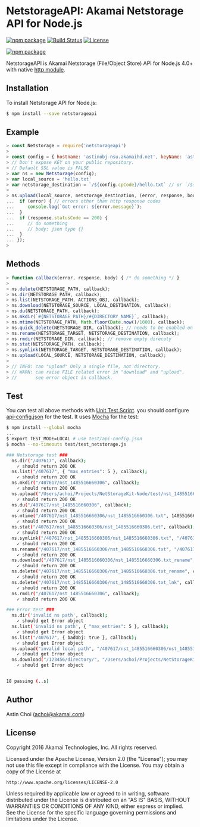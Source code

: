 NetstorageAPI: Akamai Netstorage API for Node.js
================================================

[![npm package](https://badge.fury.io/js/netstorageapi.svg)](https://badge.fury.io/js/netstorageapi)
[![Build Status](https://travis-ci.org/akamai-open/NetStorageKit-Node.svg?branch=master)](https://travis-ci.org/akamai-open/NetStorageKit-Node)
[![License](http://img.shields.io/:license-apache-blue.svg)](https://github.com/akamai-open/NetStorageKit-Node/blob/master/LICENSE)

[![npm package](https://nodei.co/npm/netstorageapi.png?downloads=true&downloadRank=true&stars=true)](https://nodei.co/npm/netstorageapi/)

NetstorageAPI is Akamai Netstorage (File/Object Store) API for Node.js 4.0+ with native [http module](https://nodejs.org/api/http.html).


Installation
------------

To install Netstorage API for Node.js:  

```bash
$ npm install --save netstorageapi
```


Example
-------

```javascript
> const Netstorage = require('netstorageapi')
>
> const config = { hostname: 'astinobj-nsu.akamaihd.net', keyName: 'astinobj', key: 'xxxxxxxxxx', cpCode: '407617', ssl: false }
> // Don't expose KEY on your public repository.
> // Default SSL value is FALSE
> var ns = new Netstorage(config);
> var local_source = 'hello.txt'
> var netstorage_destination = `/${config.cpCode}/hello.txt` // or `/${config.cpCode}/` is same.
>
> ns.upload(local_source, netstorage_destination, (error, response, body) => {
...  if (error) { // errors other than http response codes
...     console.log(`Got error: ${error.message}`);
...  }
...  if (response.statusCode == 200) {
...     // do something
...     // body: json type {}
...  }
... });
>
```


Methods
-------

```javascript
> function callback(error, response, body) { /* do something */ }
>
> ns.delete(NETSTORAGE_PATH, callback);
> ns.dir(NETSTORAGE_PATH, callback);
> ns.list(NETSTORAGE_PATH, ACTIONS_OBJ, callback);
> ns.download(NETSTORAGE_SOURCE, LOCAL_DESTINATION, callback);
> ns.du(NETSTORAGE_PATH, callback);
> ns.mkdir(`#{NETSTORAGE_PATH}/#{DIRECTORY_NAME}`, callback);
> ns.mtime(NETSTORAGE_PATH, Math.floor(Date.now()/1000), callback);
> ns.quick_delete(NETSTORAGE_DIR, callback); // needs to be enabled on the CP Code
> ns.rename(NETSTORAGE_TARGET, NETSTORAGE_DESTINATION, callback);
> ns.rmdir(NETSTORAGE_DIR, callback); // remove empty direcoty
> ns.stat(NETSTORAGE_PATH, callback);
> ns.symlink(NETSTORAGE_TARGET, NETSTORAGE_DESTINATION, callback);
> ns.upload(LOCAL_SOURCE, NETSTORAGE_DESTINATION, callback);
>  
> // INFO: can "upload" Only a single file, not directory.
> // WARN: can raise FILE related error in "download" and "upload",
> //       see error object in callback.
```


Test
----
You can test all above methods with [Unit Test Script](https://github.com/akamai-open/NetStorageKit-Node/blob/master/test/test-netstorage.js). you should configure [api-config.json](https://github.com/akamai-open/NetStorageKit-Node/blob/master/test/api-config.json.example) for the test. It uses [Mocha](https://mochajs.org/) for the test:


```bash
$ npm install --global mocha
...
$ export TEST_MODE=LOCAL # use test/api-config.json
$ mocha --no-timeouts test/test_netstorage.js

### Netstorage test ###
  ns.dir("/407617", callback);
    ✓ should return 200 OK
  ns.list("/407617", { "max_entries": 5 }, callback);
    ✓ should return 200 OK
  ns.mkdir("/407617/nst_1485516660306", callback);
    ✓ should return 200 OK
  ns.upload("/Users/achoi/Projects/NetStorageKit-Node/test/nst_1485516660306.txt", "/407617/nst_1485516660306/nst_1485516660306.txt", callback);
    ✓ should return 200 OK
  ns.du("/407617/nst_1485516660306", callback);
    ✓ should return 200 OK
  ns.mtime("/407617/nst_1485516660306/nst_1485516660306.txt", 1485516660, callback);
    ✓ should return 200 OK
  ns.stat("/407617/nst_1485516660306/nst_1485516660306.txt", callback);
    ✓ should return 200 OK
  ns.symlink("/407617/nst_1485516660306/nst_1485516660306.txt", "/407617/nst_1485516660306/nst_1485516660306.txt_lnk", callback);
    ✓ should return 200 OK
  ns.rename("/407617/nst_1485516660306/nst_1485516660306.txt", "/407617/nst_1485516660306/nst_1485516660306.txt_rename", callback);
    ✓ should return 200 OK
  ns.download("/407617/nst_1485516660306/nst_1485516660306.txt_rename", callback);
    ✓ should return 200 OK
  ns.delete("/407617/nst_1485516660306/nst_1485516660306.txt_rename", callback);
    ✓ should return 200 OK
  ns.delete("/407617/nst_1485516660306/nst_1485516660306.txt_lnk", callback);
    ✓ should return 200 OK
  ns.rmdir("/407617/nst_1485516660306", callback);
    ✓ should return 200 OK

### Error test ###
  ns.dir('invalid ns path', callback);
    ✓ should get Error object
  ns.list('invalid ns path', { "max_entries": 5 }, callback);
    ✓ should get Error object
  ns.list("/407617", { badObj: true }, callback);
    ✓ should get Error object
  ns.upload("invalid local path", "/407617/nst_1485516660306/nst_1485516660306.txt" callback);
    ✓ should get Error object
  ns.download("/123456/directory/", "/Users/achoi/Projects/NetStorageKit-Node/test/nst_1485516660306.txt" callback);
    ✓ should get Error object


18 passing (..s)
```


Author
------

Astin Choi (achoi@akamai.com)  


License
-------

Copyright 2016 Akamai Technologies, Inc.  All rights reserved.

Licensed under the Apache License, Version 2.0 (the "License");
you may not use this file except in compliance with the License.
You may obtain a copy of the License at

    http://www.apache.org/licenses/LICENSE-2.0

Unless required by applicable law or agreed to in writing, software
distributed under the License is distributed on an "AS IS" BASIS,
WITHOUT WARRANTIES OR CONDITIONS OF ANY KIND, either express or implied.
See the License for the specific language governing permissions and
limitations under the License.
